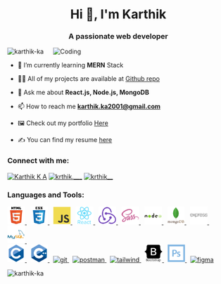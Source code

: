 
<!--![MasterHead](https://user-images.githubusercontent.com/10498744/210012254-234538ff-d198-48aa-8964-37e6fd45d227.gif)-->

<h1 align="center">Hi 👋, I'm Karthik</h1>
<h3 align="center">A passionate web developer</h3>
<img align="right" alt="Coding" width="400" src="https://github.com/karthik-ka/karthik-ka/assets/81426274/5df1e379-c73a-48b2-a717-70d2bc440878">
<p align="left"> <img src="https://komarev.com/ghpvc/?username=karthik-ka&label=Profile%20views&color=0e75b6&style=flat" alt="karthik-ka" /> </p>

- 🌱 I’m currently learning **MERN** Stack

- 👨‍💻 All of my projects are available at [Github repo](https://github.com/karthik-ka)

- 💬 Ask me about **React.js, Node.js, MongoDB**

- 📫 How to reach me **karthik.ka2001@gmail.com**

- 🖼 Check out my portfolio <a href="https://karthik-ka.netlify.app">Here</a>

- ✍ You can find my resume <a href="https://github.com/karthik-ka/karthik-ka/files/12180925/Resume.pdf">here</a>


<h3 align="left">Connect with me:</h3>
<p align="left">

<a href="https://linkedin.com/in/karthik-k-a-674451278" target="blank"><img align="center" src="https://raw.githubusercontent.com/rahuldkjain/github-profile-readme-generator/master/src/images/icons/Social/linked-in-alt.svg" alt="Karthik K A" height="30" width="40" /></a>
<a href="https://instagram.com/krthik.___" target="blank"><img align="center" src="https://raw.githubusercontent.com/rahuldkjain/github-profile-readme-generator/master/src/images/icons/Social/instagram.svg" alt="krthik.___" height="30" width="40" /></a>
<a href="https://twitter.com/krthik__" target="blank"><img align="center" src="https://raw.githubusercontent.com/rahuldkjain/github-profile-readme-generator/master/src/images/icons/Social/twitter.svg" alt="krthik__" height="30" width="40" /></a>
</p>

<h3 align="left">Languages and Tools:</h3>
<p align="left"> 

<a href="https://www.w3.org/html/" target="_blank" rel="noreferrer"> <img src="https://raw.githubusercontent.com/devicons/devicon/master/icons/html5/html5-original-wordmark.svg" alt="html5" width="40" height="40"/> </a>&nbsp; 
<a href="https://www.w3schools.com/css/" target="_blank" rel="noreferrer"> <img src="https://raw.githubusercontent.com/devicons/devicon/master/icons/css3/css3-original-wordmark.svg" alt="css3" width="40" height="40"/> </a>&nbsp;
<a href="https://developer.mozilla.org/en-US/docs/Web/JavaScript" target="_blank" rel="noreferrer"> <img src="https://raw.githubusercontent.com/devicons/devicon/master/icons/javascript/javascript-original.svg" alt="javascript" width="40" height="40"/> </a>&nbsp; 
<a href="https://reactjs.org/" target="_blank" rel="noreferrer"> <img src="https://raw.githubusercontent.com/devicons/devicon/master/icons/react/react-original-wordmark.svg" alt="react" width="40" height="40"/> </a> &nbsp;
<a href="https://redux.js.org" target="_blank" rel="noreferrer"> <img src="https://raw.githubusercontent.com/devicons/devicon/master/icons/redux/redux-original.svg" alt="redux" width="40" height="40"/> </a> &nbsp;
<a href="https://sass-lang.com" target="_blank" rel="noreferrer"> <img src="https://raw.githubusercontent.com/devicons/devicon/master/icons/sass/sass-original.svg" alt="sass" width="40" height="40"/> </a>&nbsp;
<a href="https://nodejs.org" target="_blank" rel="noreferrer"> <img src="https://raw.githubusercontent.com/devicons/devicon/master/icons/nodejs/nodejs-original-wordmark.svg" alt="nodejs" width="40" height="40"/> </a>&nbsp;
<a href="https://www.mongodb.com/" target="_blank" rel="noreferrer"> <img src="https://raw.githubusercontent.com/devicons/devicon/master/icons/mongodb/mongodb-original-wordmark.svg" alt="mongodb" width="40" height="40"/> </a> &nbsp;
<a href="https://expressjs.com" target="_blank" rel="noreferrer"> <img src="https://raw.githubusercontent.com/devicons/devicon/master/icons/express/express-original-wordmark.svg" alt="express" width="40" height="40"/> </a> &nbsp;
<a href="https://www.mysql.com/" target="_blank" rel="noreferrer"> <img src="https://raw.githubusercontent.com/devicons/devicon/master/icons/mysql/mysql-original-wordmark.svg" alt="mysql" width="40" height="40"/> </a> &nbsp;
<br>
<a href="https://www.cprogramming.com/" target="_blank" rel="noreferrer"> <img src="https://raw.githubusercontent.com/devicons/devicon/master/icons/c/c-original.svg" alt="c" width="40" height="40"/> </a> &nbsp;
<a href="https://www.w3schools.com/cpp/" target="_blank" rel="noreferrer"> <img src="https://raw.githubusercontent.com/devicons/devicon/master/icons/cplusplus/cplusplus-original.svg" alt="cplusplus" width="40" height="40"/> </a> &nbsp;
<a href="https://git-scm.com/" target="_blank" rel="noreferrer"> <img src="https://www.vectorlogo.zone/logos/git-scm/git-scm-icon.svg" alt="git" width="40" height="40"/> </a> &nbsp;
<a href="https://postman.com" target="_blank" rel="noreferrer"> <img src="https://www.vectorlogo.zone/logos/getpostman/getpostman-icon.svg" alt="postman" width="40" height="40"/> </a>&nbsp;
<a href="https://tailwindcss.com/" target="_blank" rel="noreferrer"> <img src="https://www.vectorlogo.zone/logos/tailwindcss/tailwindcss-icon.svg" alt="tailwind" width="40" height="40"/> </a> &nbsp;
<a href="https://getbootstrap.com" target="_blank" rel="noreferrer"> <img src="https://raw.githubusercontent.com/devicons/devicon/master/icons/bootstrap/bootstrap-plain-wordmark.svg" alt="bootstrap" width="40" height="40"/> </a> &nbsp;
<a href="https://www.photoshop.com/en" target="_blank" rel="noreferrer"> <img src="https://raw.githubusercontent.com/devicons/devicon/master/icons/photoshop/photoshop-line.svg" alt="photoshop" width="40" height="40"/> </a>&nbsp;
<a href="https://www.figma.com/" target="_blank" rel="noreferrer"> <img src="https://www.vectorlogo.zone/logos/figma/figma-icon.svg" alt="figma" width="40" height="40"/> </a>
</p>

<p><img align="left" src="https://github-readme-stats.vercel.app/api/top-langs?username=karthik-ka&show_icons=true&locale=en&layout=compact" alt="karthik-ka" /></p>
